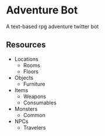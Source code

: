 # Adventure Bot

A text-based rpg adventure twitter bot

## Resources
* Locations
    * Rooms
    * Floors
* Objects
    * Furniture
* Items
    * Weapons
    * Consumables
* Monsters
    * Common
* NPCs
    * Travelers